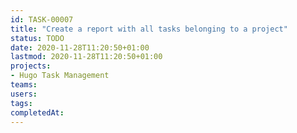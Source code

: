 ```yaml
---
id: TASK-00007
title: "Create a report with all tasks belonging to a project"
status: TODO
date: 2020-11-28T11:20:50+01:00
lastmod: 2020-11-28T11:20:50+01:00
projects:
- Hugo Task Management
teams:
users:
tags:
completedAt:
---
```

